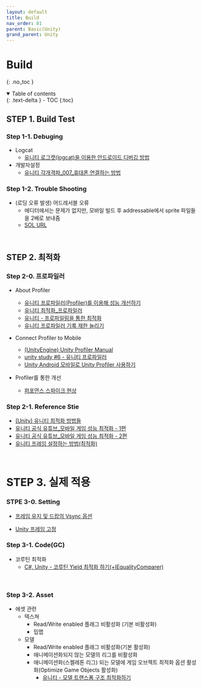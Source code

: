 ```yaml
---
layout: default
title: Build
nav_order: 81
parent: Basic(Unity)
grand_parent: Unity
---
```


# Build

{: .no_toc }

<details open markdown="block">
  <summary>
    Table of contents
  </summary>
  {: .text-delta }
- TOC
{:toc}
</details>
<!------------------------------------ STEP ------------------------------------>

## STEP 1. Build Test

### Step 1-1. Debuging

* Logcat 
  * [유니티 로그캣(logcat)을 이용한 안드로이드 디버깅 방법](https://blockdmask.tistory.com/587)
* 개발자설정
  * [유니티 각개격파_007_휴대폰 연결하는 방법](https://fiftiesstudy.tistory.com/246)



### Step 1-2. Trouble Shooting

* (로딩 오류 발생) 어드레서블 오류
  * 에디터에서는 문제가 없지만, 모바일 빌드 후 addressable에서 sprite 파일들을 2배로 보내줌 
  * [SOL URL](https://forum.unity.com/threads/addressables-loadresourcelocationsasync-will-give-me-2-times-the-assets-that-i-have.738317/)


<br>

## STEP 2. 최적화
### Step 2-0. 프로파일러
* About Profiler
  * [유니티 프로파일러(Profiler)를 이용해 성능 개선하기](https://dev-nicitis.tistory.com/7)
  * [유니티 최적화_프로파일러](https://coderzero.tistory.com/entry/%EC%9C%A0%EB%8B%88%ED%8B%B0-%EC%B5%9C%EC%A0%81%ED%99%94-%ED%94%84%EB%A1%9C%ED%8C%8C%EC%9D%BC%EB%9F%AC)
  * [유니티 - 프로파일링을 통한 최적화](https://rito15.github.io/posts/unity-opt-profiling/)   
  * [유니티 프로파일러 기록 제한 늘리기](https://wlsdn629.tistory.com/entry/%EC%9C%A0%EB%8B%88%ED%8B%B0-%ED%94%84%EB%A1%9C%ED%8C%8C%EC%9D%BC%EB%9F%AC-%EC%A0%9C%ED%95%9C-%EB%8A%98%EB%A6%AC%EA%B8%B0#google_vignette)
  
* Connect Profiler to Mobile
  * [(UnityEngine) Unity Profiler Manual](https://walll4542.wixsite.com/watchthis/post/unity-profiler-manual)
  * [unity study #6 - 유니티 프로파일러](https://velog.io/@sb8929/Unity-Profiling)
  * [Unity Android 모바일로 Unity Profiler 사용하기](https://dallcom-forever2620.tistory.com/19)
  
* Profiler를 통한 개선
  * [퍼포먼스 스파이크 현상](https://howudong.tistory.com/180)

### Step 2-1. Reference Stie
* [(Unity) 유니티 최적화 방법들](https://happysalmon.tistory.com/12)
* [유니티 공식 유튜브_모바일 게임 성능 최적화 - 1편](https://dev-junwoo.tistory.com/79)
* [유니티 공식 유튜브_모바일 게임 성능 최적화 - 2편](https://dev-junwoo.tistory.com/84#Light-)
* [유니티 프레임 설정하는 방법(최적화)](https://swfa.tistory.com/170)



<br>



# STEP 3. 실제 적용

### STPE 3-0. Setting

* [프레임 유지 및 드랍의 Vsync 옵션](https://cru6548.tistory.com/12)

* [Unity 프레임 고정](https://young-94.tistory.com/97#google_vignette)

  

### Step 3-1. Code(GC)

* 코루틴 최적화
  * [C#, Unity - 코루틴 Yield 최적화 하기(+IEqualityComparer)](https://velog.io/@livelyjuseok/C-Unity-%EC%BD%94%EB%A3%A8%ED%8B%B4-Yield-%EC%B5%9C%EC%A0%81%ED%99%94-%ED%95%98%EA%B8%B0IEqualityComparer)



<br>



### Step 3-2. Asset

* 에셋 관련
  * 텍스쳐
    * Read/Write enabled 플래그 비활성화 (기본 비활성화)
    * 밉맵
  * 모델
    * Read/Write enabled 플래그 비활성화(기본 활성화)
    * 애니메이션화되지 않는 모델의 리그를 비활성화
    * 애니메이션화(스켈레톤 리그) 되는 모델에 게임 오브젝트 최적화 옵션 활성화(Optimize Game Objects 활성화)
      * [유니티 - 모델 트랜스폼 구조 최적화하기](https://rito15.github.io/posts/unity-optimize-model-transform/)
  
  
